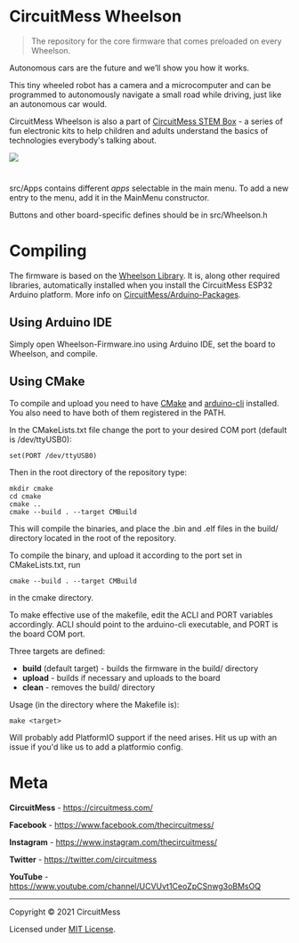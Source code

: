 # CircuitMess Wheelson
> The repository for the core firmware that comes preloaded on every Wheelson.

Autonomous cars are the future and we’ll show you how it works.

This tiny wheeled robot has a camera and a microcomputer and can be programmed to autonomously navigate a small road while driving, just like an autonomous car would.

CircuitMess Wheelson is also a part of [CircuitMess STEM Box](https://igg.me/at/stem-box/x#/) - a series of fun electronic kits to help children and adults understand the basics of technologies everybody's talking about.


<img src="https://www.circuitmess.com/wp-content/uploads/2020/06/Wheelson_1.jpg">


#
src/Apps contains different *apps* selectable in the main menu. To add a new entry to the menu, add it in the MainMenu constructor.

Buttons and other board-specific defines should be in src/Wheelson.h

# Compiling

The firmware is based on the [Wheelson Library](https://github.com/CircuitMess/Wheelson-Library). It is, along other required libraries, automatically installed when you install the CircuitMess ESP32 Arduino platform. More info on [CircuitMess/Arduino-Packages](https://github.com/CircuitMess/Arduino-Packages).

## Using Arduino IDE

Simply open Wheelson-Firmware.ino using Arduino IDE, set the board to Wheelson, and compile.

## Using CMake

To compile and upload you need to have [CMake](https://cmake.org/) and [arduino-cli](https://github.com/arduino/arduino-cli)  installed. You also need to have both of them registered in the PATH.

In the CMakeLists.txt file change the port to your desired COM port (default is /dev/ttyUSB0):
```
set(PORT /dev/ttyUSB0)
```
Then in the root directory of the repository type:
```
mkdir cmake
cd cmake
cmake ..
cmake --build . --target CMBuild
```
This will compile the binaries, and place the .bin and .elf files in the build/ directory located in the root of the repository.

To compile the binary, and upload it according to the port set in CMakeLists.txt, run

```cmake --build . --target CMBuild```

in the cmake directory.

To make effective use of the makefile, edit the ACLI and PORT variables accordingly. ACLI should point to the arduino-cli executable, and PORT is the board COM port. 

Three targets are defined:
* **build** (default target) - builds the firmware in the build/ directory
* **upload** - builds if necessary and uploads to the board
* **clean** - removes the build/ directory

Usage (in the directory where the Makefile is):
```shell script
make <target>
```


Will probably add PlatformIO support if the need arises. Hit us up with an issue if you'd like us to add a platformio config.

# Meta


**CircuitMess**  - https://circuitmess.com/

**Facebook** - https://www.facebook.com/thecircuitmess/

**Instagram** - https://www.instagram.com/thecircuitmess/

**Twitter** - https://twitter.com/circuitmess

**YouTube** - https://www.youtube.com/channel/UCVUvt1CeoZpCSnwg3oBMsOQ

----
Copyright © 2021 CircuitMess

Licensed under [MIT License](https://opensource.org/licenses/MIT).
